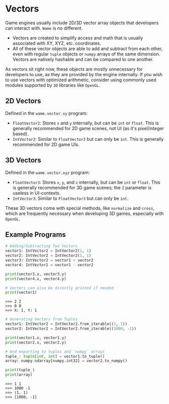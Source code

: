 # Vectors
Game engines usually include 2D/3D vector array objects that developers can interact with. `Wame` is no different.
- Vectors are created to simplify access and math that is usually associated with XY, XYZ, etc. coordinates.
- All of these vector objects are able to add and subtract from each other, even with regular `tuple` objects or `numpy` arrays of the same dimension. Vectors are natively hashable and can be compared to one another.

As vectors sit right now, these objects are mostly unnecessary for developers to use, as they are provided by the engine internally. If you wish to use vectors with optimized arithmetic, consider using commonly used modules supported by `3D` libraries like `OpenGL`.

## 2D Vectors
Defined in the `wame.vector.xy` program:
- `FloatVector2`: Stores `x` and `y` internally, but can be `int` or `float`. This is generally recommended for 2D game scenes, not UI (as it's pixel/integer based).
- `IntVector2`: Similar to `FloatVector2` but can only be `int`. This is generally recommended for 2D game UIs.

## 3D Vectors
Defined in the `wame.vector.xyz` program:
- `FloatVector3`: Stores `x`, `y`, and `z` internally, but can be `int` or `float`. This is generally recommended for 3D game scenes; the `Z` parameter is useless in UI-contexts.
- `IntVector3`: Similar to `FloatVector3` but can only be `int`.

These 3D vectors come with special methods, like `normalize` and `cross`, which are frequently necessary when developing 3D games, especially with `OpenGL`.

## Example Programs
```python
# Adding/Subtracting Two Vectors
vector1: IntVector2 = IntVector2(1, 1)
vector2: IntVector2 = IntVector2(1, 1)
vector3: IntVector2 = vector1 + vector2
vector4: IntVector2 = vector1 - vector2

print(vector3.x, vector3.y)
print(vector4.x, vector4.y)

# Vectors can also be directly printed if needed
print(vector1)
```
```
>>> 2 2
>>> 0 0
>>> X: 1, Y: 1
```
```python
# Generating Vectors from Tuples
vector1: IntVector2 = IntVector2.from_iterable((1, 1))
vector2: IntVector2 = IntVector2.from_iterable((1000, -1))

print(vector1.x, vector1.y)
print(vector2.x, vector2.y)

# And exporting to tuples and `numpy` arrays
tuple_: tuple[int, int] = vector1.to_tuple()
array: numpy.ndarray[numpy.int32] = vector2.to_numpy()

print(tuple_)
print(array)
```
```
>>> 1 1
>>> 1000 -1
>>> (1, 1)
>>> [1000, -1]
```